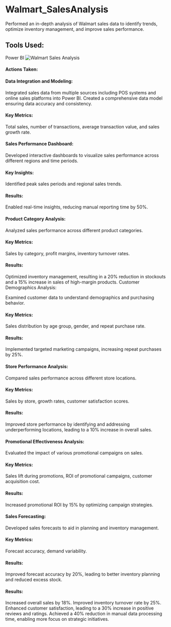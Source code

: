 # Walmart_SalesAnalysis
Performed an in-depth analysis of Walmart sales data to identify trends, optimize inventory management, and improve sales performance.
## Tools Used: 
Power BI
![Walmart Sales Analysis](https://github.com/VihoshiniSaravanan/Walmart_SalesAnalysis/assets/173756615/80fd0241-62c9-46b7-b6bf-99b31eaf6d0f)

#### Actions Taken:

#### Data Integration and Modeling:

Integrated sales data from multiple sources including POS systems and online sales platforms into Power BI.
Created a comprehensive data model ensuring data accuracy and consistency.
#### Key Metrics: 
Total sales, number of transactions, average transaction value, and sales growth rate.
#### Sales Performance Dashboard:

Developed interactive dashboards to visualize sales performance across different regions and time periods.
#### Key Insights: 
Identified peak sales periods and regional sales trends.
#### Results: 
Enabled real-time insights, reducing manual reporting time by 50%.
#### Product Category Analysis:

Analyzed sales performance across different product categories.
#### Key Metrics: 
Sales by category, profit margins, inventory turnover rates.
#### Results: 
Optimized inventory management, resulting in a 20% reduction in stockouts and a 15% increase in sales of high-margin products.
Customer Demographics Analysis:

Examined customer data to understand demographics and purchasing behavior.
#### Key Metrics: 
Sales distribution by age group, gender, and repeat purchase rate.
#### Results: 
Implemented targeted marketing campaigns, increasing repeat purchases by 25%.
#### Store Performance Analysis:

Compared sales performance across different store locations.
#### Key Metrics: 
Sales by store, growth rates, customer satisfaction scores.
#### Results: 
Improved store performance by identifying and addressing underperforming locations, leading to a 10% increase in overall sales.
#### Promotional Effectiveness Analysis:

Evaluated the impact of various promotional campaigns on sales.
#### Key Metrics: 
Sales lift during promotions, ROI of promotional campaigns, customer acquisition cost.
#### Results: 
Increased promotional ROI by 15% by optimizing campaign strategies.
#### Sales Forecasting:

Developed sales forecasts to aid in planning and inventory management.
#### Key Metrics: 
Forecast accuracy, demand variability.
#### Results:
Improved forecast accuracy by 20%, leading to better inventory planning and reduced excess stock.
#### Results:

Increased overall sales by 18%.
Improved inventory turnover rate by 25%.
Enhanced customer satisfaction, leading to a 30% increase in positive reviews and ratings.
Achieved a 40% reduction in manual data processing time, enabling more focus on strategic initiatives.

